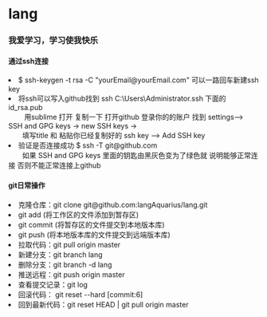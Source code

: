 # lang
<h3>我爱学习，学习使我快乐</h3>


<h4>通过ssh连接</h4>
    <li>$ ssh-keygen -t rsa -C "yourEmail@yourEmail.com" 可以一路回车新建ssh key</li>
    <li>将ssh可以写入github找到 ssh C:\Users\Administrator.ssh 下面的id_rsa.pub <br>
        &emsp; &emsp;用sublime 打开 复制一下 打开github 登录你的的账户 找到 settings–> SSH and GPG keys -> new SSH keys -> <br>
        &emsp;&emsp;填写title 和 粘贴你已经复制好的 ssh key –> Add SSH key</li>
    <li>验证是否连接成功 $ ssh -T git@github.com<br>
        &emsp;&emsp;如果 SSH and GPG keys 里面的钥匙由黑灰色变为了绿色就 说明能够正常连接 否则不能正常连接上github</li>
    
    
<h4>git日常操作</h4>
    <li>克隆仓库：git clone git@github.com:langAquarius/lang.git</li>
    <li>git add (将工作区的文件添加到暂存区)</li>
    <li>git commit (将暂存区的文件提交到本地版本库)</li>
    <li>git push (将本地版本库的文件提交到远端版本库)</li>
    <li>拉取代码：git pull origin master</li>
    <li>新建分支：git branch lang</li>
    <li>删除分支：git branch -d lang</li>
    <li>推送远程：git push origin master</li>
    <li>查看提交记录：git log</li>
    <li>回滚代码： git reset --hard [commit:6]</li>
    <li>回到最新代码：git reset HEAD | git pull origin master</li>
